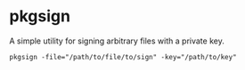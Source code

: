 # pkgsign
A simple utility for signing arbitrary files with a private key.

````
pkgsign -file="/path/to/file/to/sign" -key="/path/to/key"
````
